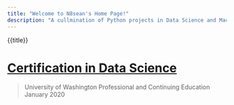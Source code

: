 ```yaml
---
title: "Welcome to N8sean's Home Page!"
description: "A cullmination of Python projects in Data Science and Machine Learning."
---
```

{{title}}

# [Certification in Data Science](https://n8sean.github.io/DataScience_Cert)
> University of Washington Professional and Continuing Education  
> January 2020  
